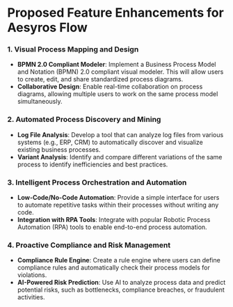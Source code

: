 # Proposed Feature Enhancements for Aesyros Flow

### 1. Visual Process Mapping and Design

*   **BPMN 2.0 Compliant Modeler**: Implement a Business Process Model and Notation (BPMN) 2.0 compliant visual modeler. This will allow users to create, edit, and share standardized process diagrams.
*   **Collaborative Design**: Enable real-time collaboration on process diagrams, allowing multiple users to work on the same process model simultaneously.

### 2. Automated Process Discovery and Mining

*   **Log File Analysis**: Develop a tool that can analyze log files from various systems (e.g., ERP, CRM) to automatically discover and visualize existing business processes.
*   **Variant Analysis**: Identify and compare different variations of the same process to identify inefficiencies and best practices.

### 3. Intelligent Process Orchestration and Automation

*   **Low-Code/No-Code Automation**: Provide a simple interface for users to automate repetitive tasks within their processes without writing any code.
*   **Integration with RPA Tools**: Integrate with popular Robotic Process Automation (RPA) tools to enable end-to-end process automation.

### 4. Proactive Compliance and Risk Management

*   **Compliance Rule Engine**: Create a rule engine where users can define compliance rules and automatically check their process models for violations.
*   **AI-Powered Risk Prediction**: Use AI to analyze process data and predict potential risks, such as bottlenecks, compliance breaches, or fraudulent activities.
